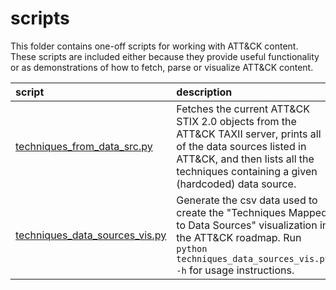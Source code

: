 # scripts

This folder contains one-off scripts for working with ATT&CK content. These scripts are included either because they provide useful functionality or as demonstrations of how to fetch, parse or visualize ATT&CK content.

| script | description |
|:-------|:------------|
| [techniques_from_data_src.py](techniques_from_data_src.py) | Fetches the current ATT&CK STIX 2.0 objects from the ATT&CK TAXII server, prints all of the data sources listed in ATT&CK, and then lists all the techniques containing a given (hardcoded) data source. |
| [techniques_data_sources_vis.py](techniques_data_sources_vis.py) | Generate the csv data used to create the "Techniques Mapped to Data Sources" visualization in the ATT&CK roadmap. Run `python techniques_data_sources_vis.py -h` for usage instructions. | 
